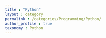 ```yaml
---
title : "Python"
layout : category
permalink : /categories/Programming/Python/
author_profile : true
taxonomy : Python
---
```


